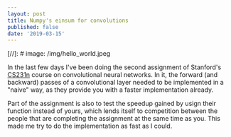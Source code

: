 ```yaml
---
layout: post
title: Numpy's einsum for convolutions
published: false
date: '2019-03-15'
---
```


[//]: # image: /img/hello_world.jpeg

In the last few days I've been doing the second assignment of Stanford's [CS231n](http://cs231n.stanford.edu/) course on convolutional neural networks. In it, the forward (and backward) passes of a convolutional layer needed to be implemented in a "naive" way, as they provide you with a faster implementation already. 

Part of the assignment is also to test the speedup gained by usign their function instead of yours, which lends itself to competition between the people that are completing the assignment at the same time as you. This made me try to do the implementation as fast as I could.


